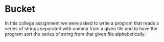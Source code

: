 # Bucket
 In this college assignment we were asked to write a program that reads a series of strings separated with comma from a given file and to have the program sort the series of string from that given file alphabetically.
